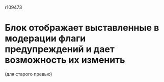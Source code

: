 r109473
# Блок отображает выставленные в модерации флаги предупреждений и дает возможность их изменить
(для старого превью)
